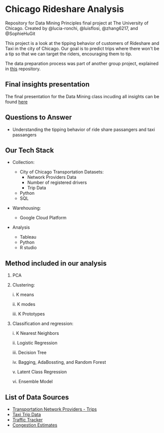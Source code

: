 # Chicago Rideshare Analysis

Repository for Data Mining Principles final project at The University of Chicago. Created by @lucia-ronchi, @luisflosi, @zhang6217, and @SophieHuGit

This project is a look at the tipping behavior of customers of Rideshare and Taxi in the city of Chicago. 
Our goal is to predict trips where there won't be a tip so that we can target the riders, encouraging them to tip.

The data preparation process was part of another group project, explained in [this](https://github.com/ltyomkin/Chicago-Rideshare-Analysis) repository.

## Final insights presentation

The final presentation for the Data Mining class incuding all insights can be found [here](https://docs.google.com/presentation/d/1UP7t70tDmuBxoUbk3_V8I8wSe4CwXWFi35FJV_JuiSo/edit?usp=sharing)

## Questions to Answer

- Understanding the tipping behavior of ride share passangers and taxi passangers

## Our Tech Stack

- Collection:
  * City of Chicago Transportation Datasets:
    + Network Providers Data
    + Number of registered drivers
    + Trip Data
  * Python
  * SQL
  
- Warehousing:
  * Google Cloud Platform
  
- Analysis
  * Tableau
  * Python
  * R studio


## Method included in our analysis
1. PCA
2. Clustering:

	i. K means
	
	ii. K modes
	
	iii. K Prototypes

3. Classification and regression: 

	i. K Nearest Neighbors
	
	ii. Logistic Regression
	
	iii. Decision Tree
	
	iv. Bagging, AdaBossting, and Random Forest
	
	v. Latent Class Regression
	
	vi. Ensemble Model

## List of Data Sources

- [Transportation Network Providers - Trips](https://data.cityofchicago.org/Transportation/Transportation-Network-Providers-Trips/m6dm-c72p "TNP Trips")
- [Taxi Trip Data](https://data.cityofchicago.org/Transportation/Taxi-Trips/wrvz-psew "Taxi Trips")
- [Traffic Tracker](https://data.cityofchicago.org/Transportation/Chicago-Traffic-Tracker-Historical-Congestion-Esti/sxs8-h27x "Traffic Tracker")
- [Congestion Estimates](https://data.cityofchicago.org/Transportation/Chicago-Traffic-Tracker-Congestion-Estimates-by-Se/n4j6-wkkf "Congestion Estimates")
